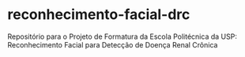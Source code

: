 # reconhecimento-facial-drc
Repositório para o Projeto de Formatura da Escola Politécnica da USP: Reconhecimento Facial para Detecção de Doença Renal Crônica 
